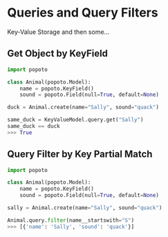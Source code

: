 # Queries and Query Filters

Key-Value Storage and then some...

## Get Object by KeyField

``` python
import popoto

class Animal(popoto.Model):
    name = popoto.KeyField()
    sound = popoto.Field(null=True, default=None)

duck = Animal.create(name="Sally", sound="quack")

same_duck = KeyValueModel.query.get("Sally")
same_duck == duck
>>> True
```

## Query Filter by Key Partial Match

``` python
import popoto

class Animal(popoto.Model):
    name = popoto.KeyField()
    sound = popoto.Field(null=True, default=None)

sally = Animal.create(name="Sally", sound="quack")

Animal.query.filter(name__startswith="S")
>>> [{'name': 'Sally', 'sound': 'quack'}]
```
